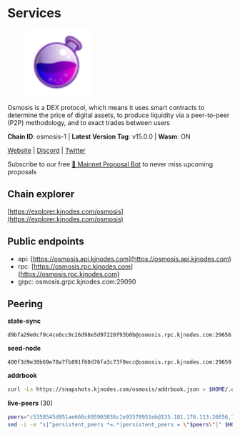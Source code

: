 # Services

<figure><img src="https://raw.githubusercontent.com/kj89/cosmos-images/main/logos/osmosis.png" width="150" alt=""><figcaption></figcaption></figure>

Osmosis is a DEX protocol, which means it uses smart contracts  to determine the price of digital assets, to produce liquidity  via a peer-to-peer (P2P) methodology, and to exact trades between users

**Chain ID**: osmosis-1 | **Latest Version Tag**: v15.0.0 | **Wasm**: ON

[Website](https://osmosis.zone) | [Discord](https://discord.gg/osmosis) | [Twitter](https://twitter.com/osmosiszone)



Subscribe to our free [🤖 Mainnet Proposal Bot](https://t.me/kjnodes_proposal_bot) to never miss upcoming proposals


## Chain explorer
[https://explorer.kjnodes.com/osmosis](https://explorer.kjnodes.com/osmosis)

## Public endpoints

* api: [https://osmosis.api.kjnodes.com](https://osmosis.api.kjnodes.com)
* rpc: [https://osmosis.rpc.kjnodes.com](https://osmosis.rpc.kjnodes.com)
* grpc: osmosis.grpc.kjnodes.com:29090

## Peering

**state-sync**

```text
d9bfa29e0cf9c4ce0cc9c26d98e5d97228f93b0b@osmosis.rpc.kjnodes.com:29656
```

**seed-node**

```text
400f3d9e30b69e78a7fb891f60d76fa3c73f0ecc@osmosis.rpc.kjnodes.com:29659
```

**addrbook**
```bash
curl -Ls https://snapshots.kjnodes.com/osmosis/addrbook.json > $HOME/.osmosisd/config/addrbook.json
```

**live-peers** (30)
```bash
peers="c5358545d951ae666c695903036c1e93578951eb@135.181.176.113:26656,7fc90a9c32c775ff685798c33fc06fe6d5009b26@202.61.229.102:26656,406f64a8d601e34d7311fd61ec87b0c7028bd230@138.201.23.39:46656,a2024229e2eed1650ba3a3ea9db67fa318dc232e@142.132.199.3:26656,1c398af2208984d4e59bc41132e3eac0508abb0f@95.216.76.251:26656,07db7d141686559045bfd4f39feff5ecf5f57f15@141.164.55.118:10001,34340a9151d4a97a850d2cd64d8778279faf3f96@194.163.181.100:26656,e1f6d26b4686fab5a8a90c720231e36b26b173cf@65.109.55.186:50656,ec929701754be057fb38c824fc127e26add9c900@138.201.121.185:26666,23d67702fc76a2f3b3f3b74876727934843cff94@195.14.6.2:26656,747d01891a83d6f759d88f9be07159c268b584b0@141.95.65.98:26656,ac2fbcb5de633d136a942c28c3049e3edbc6e69a@85.239.233.61:2000,95dbddda671081fb433871fa612ff5291242d93d@45.67.221.200:26656,0bb96aa57bc785dd71b65690f1efc9e8f1803548@164.90.144.186:32323,c257db7b3a7f61688c6452d1e9dcfb3034e54fe8@143.198.98.144:26656,8a0caf4581f135b1468408ec398d94573da02e8c@198.244.202.140:26656,3226b67b2bb9da41b633392a785e87e8f6749939@162.55.245.149:12000,ebc272824924ea1a27ea3183dd0b9ba713494f83@178.211.139.77:26716,807eda3abecff79df294d127cf58d6d5e07393ee@67.209.54.21:26656,170e681516b039be361df87eb626ee81c08f07a4@157.245.115.42:26656,9379a49cadb2e71d896c2d4ebd5ca394e50bf983@18.116.211.23:26656,ef30bc7dbac63eb868e66bad497368f2cd0924e1@141.98.217.102:26656,3d311ac374e6953e97ee07c74a76f399394c3025@173.215.85.171:20000,677ef9606ea18a13b5dbfad19493d99d7ea068f5@149.56.24.130:26656,b6ec9c7284b45eb912b01c192f7ffd8ef7508ec7@51.81.123.33:26656,af678c610cf37bf5d443efdba7ac1354f104415c@137.184.9.18:32644,74e8ba742d8312c250f3237c8c8f3f951c01f9df@95.216.4.104:26656,d9bfa29e0cf9c4ce0cc9c26d98e5d97228f93b0b@65.109.88.38:29656,d557fd150f11883e93c23d8fcab19ef343db8096@35.215.38.241:26656,c7fb97358712f447ca0689e814fe8c965a71b314@65.21.133.114:26656"
sed -i -e "s|^persistent_peers *=.*|persistent_peers = \"$peers\"|" $HOME/.osmosisd/config/config.toml
```
